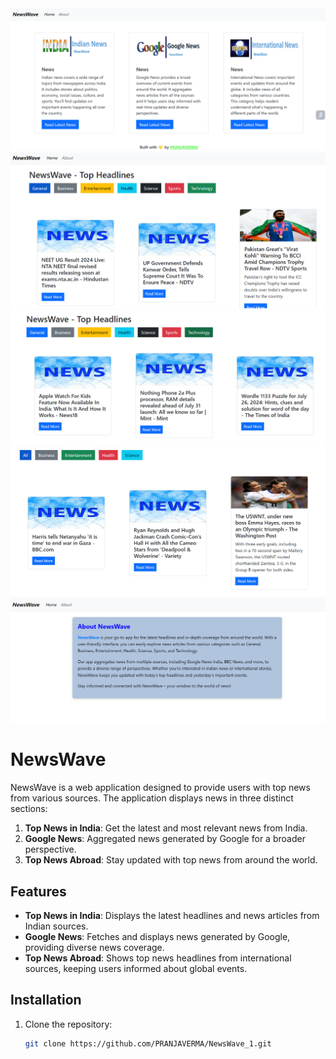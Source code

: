 <img src="https://github.com/PRANJAVERMA/NewsWave_1/blob/main/Images/NewsWave.1.png" alt="Amazon home page" />
<img src="https://github.com/PRANJAVERMA/NewsWave_1/blob/main/Images/NewsWave.2.png" alt="Amazon side menu page" />
<img src="https://github.com/PRANJAVERMA/NewsWave_1/blob/main/Images/NewsWave.3.png" alt="Amazon side menu page" />
<img src="https://github.com/PRANJAVERMA/NewsWave_1/blob/main/Images/NewsWave.4.png" alt="Amazon side menu page" />
<img src="https://github.com/PRANJAVERMA/NewsWave_1/blob/main/Images/NewsWave.5.png" alt="Amazon side menu page" />



# NewsWave

NewsWave is a web application designed to provide users with top news from various sources. The application displays news in three distinct sections:

1. **Top News in India**: Get the latest and most relevant news from India.
2. **Google News**: Aggregated news generated by Google for a broader perspective.
3. **Top News Abroad**: Stay updated with top news from around the world.

## Features

- **Top News in India**: Displays the latest headlines and news articles from Indian sources.
- **Google News**: Fetches and displays news generated by Google, providing diverse news coverage.
- **Top News Abroad**: Shows top news headlines from international sources, keeping users informed about global events.

## Installation

1. Clone the repository:

   ```bash
   git clone https://github.com/PRANJAVERMA/NewsWave_1.git
